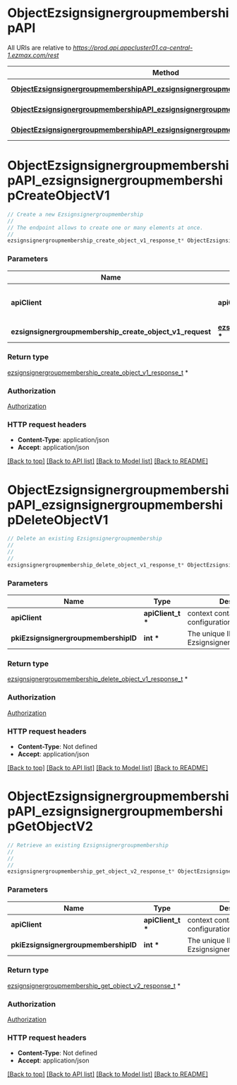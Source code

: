# ObjectEzsignsignergroupmembershipAPI

All URIs are relative to *https://prod.api.appcluster01.ca-central-1.ezmax.com/rest*

Method | HTTP request | Description
------------- | ------------- | -------------
[**ObjectEzsignsignergroupmembershipAPI_ezsignsignergroupmembershipCreateObjectV1**](ObjectEzsignsignergroupmembershipAPI.md#ObjectEzsignsignergroupmembershipAPI_ezsignsignergroupmembershipCreateObjectV1) | **POST** /1/object/ezsignsignergroupmembership | Create a new Ezsignsignergroupmembership
[**ObjectEzsignsignergroupmembershipAPI_ezsignsignergroupmembershipDeleteObjectV1**](ObjectEzsignsignergroupmembershipAPI.md#ObjectEzsignsignergroupmembershipAPI_ezsignsignergroupmembershipDeleteObjectV1) | **DELETE** /1/object/ezsignsignergroupmembership/{pkiEzsignsignergroupmembershipID} | Delete an existing Ezsignsignergroupmembership
[**ObjectEzsignsignergroupmembershipAPI_ezsignsignergroupmembershipGetObjectV2**](ObjectEzsignsignergroupmembershipAPI.md#ObjectEzsignsignergroupmembershipAPI_ezsignsignergroupmembershipGetObjectV2) | **GET** /2/object/ezsignsignergroupmembership/{pkiEzsignsignergroupmembershipID} | Retrieve an existing Ezsignsignergroupmembership


# **ObjectEzsignsignergroupmembershipAPI_ezsignsignergroupmembershipCreateObjectV1**
```c
// Create a new Ezsignsignergroupmembership
//
// The endpoint allows to create one or many elements at once.
//
ezsignsignergroupmembership_create_object_v1_response_t* ObjectEzsignsignergroupmembershipAPI_ezsignsignergroupmembershipCreateObjectV1(apiClient_t *apiClient, ezsignsignergroupmembership_create_object_v1_request_t *ezsignsignergroupmembership_create_object_v1_request);
```

### Parameters
Name | Type | Description  | Notes
------------- | ------------- | ------------- | -------------
**apiClient** | **apiClient_t \*** | context containing the client configuration |
**ezsignsignergroupmembership_create_object_v1_request** | **[ezsignsignergroupmembership_create_object_v1_request_t](ezsignsignergroupmembership_create_object_v1_request.md) \*** |  | 

### Return type

[ezsignsignergroupmembership_create_object_v1_response_t](ezsignsignergroupmembership_create_object_v1_response.md) *


### Authorization

[Authorization](../README.md#Authorization)

### HTTP request headers

 - **Content-Type**: application/json
 - **Accept**: application/json

[[Back to top]](#) [[Back to API list]](../README.md#documentation-for-api-endpoints) [[Back to Model list]](../README.md#documentation-for-models) [[Back to README]](../README.md)

# **ObjectEzsignsignergroupmembershipAPI_ezsignsignergroupmembershipDeleteObjectV1**
```c
// Delete an existing Ezsignsignergroupmembership
//
// 
//
ezsignsignergroupmembership_delete_object_v1_response_t* ObjectEzsignsignergroupmembershipAPI_ezsignsignergroupmembershipDeleteObjectV1(apiClient_t *apiClient, int *pkiEzsignsignergroupmembershipID);
```

### Parameters
Name | Type | Description  | Notes
------------- | ------------- | ------------- | -------------
**apiClient** | **apiClient_t \*** | context containing the client configuration |
**pkiEzsignsignergroupmembershipID** | **int \*** | The unique ID of the Ezsignsignergroupmembership | 

### Return type

[ezsignsignergroupmembership_delete_object_v1_response_t](ezsignsignergroupmembership_delete_object_v1_response.md) *


### Authorization

[Authorization](../README.md#Authorization)

### HTTP request headers

 - **Content-Type**: Not defined
 - **Accept**: application/json

[[Back to top]](#) [[Back to API list]](../README.md#documentation-for-api-endpoints) [[Back to Model list]](../README.md#documentation-for-models) [[Back to README]](../README.md)

# **ObjectEzsignsignergroupmembershipAPI_ezsignsignergroupmembershipGetObjectV2**
```c
// Retrieve an existing Ezsignsignergroupmembership
//
// 
//
ezsignsignergroupmembership_get_object_v2_response_t* ObjectEzsignsignergroupmembershipAPI_ezsignsignergroupmembershipGetObjectV2(apiClient_t *apiClient, int *pkiEzsignsignergroupmembershipID);
```

### Parameters
Name | Type | Description  | Notes
------------- | ------------- | ------------- | -------------
**apiClient** | **apiClient_t \*** | context containing the client configuration |
**pkiEzsignsignergroupmembershipID** | **int \*** | The unique ID of the Ezsignsignergroupmembership | 

### Return type

[ezsignsignergroupmembership_get_object_v2_response_t](ezsignsignergroupmembership_get_object_v2_response.md) *


### Authorization

[Authorization](../README.md#Authorization)

### HTTP request headers

 - **Content-Type**: Not defined
 - **Accept**: application/json

[[Back to top]](#) [[Back to API list]](../README.md#documentation-for-api-endpoints) [[Back to Model list]](../README.md#documentation-for-models) [[Back to README]](../README.md)

